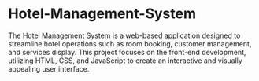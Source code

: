 # Hotel-Management-System
The Hotel Management System is a web-based application designed to streamline hotel operations such as room booking, customer management, and services display. This project focuses on the front-end development, utilizing HTML, CSS, and JavaScript to create an interactive and visually appealing user interface.

